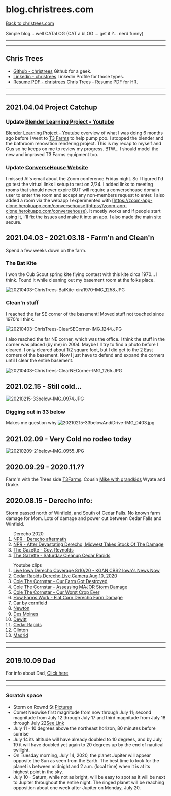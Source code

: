 # blog.christrees.com
[Back to christrees.com](http://christrees.com)

Simple blog... well CATaLOG (CAT a bLOG ... get it ?... nerd funny)

  <hr/><hr/>
  
## Chris Trees 
  - [Github - christrees](https://github.com/christrees) Github for a geek.
  - [Linkedin - christrees](https://linkedin.com/in/christrees) Linkedin Profile for those types.
  - [Resume PDF - christrees](https://christrees.com/docs/resume_christrees.pdf) Chris Trees - Resume PDF for HR.

  <hr/><hr/>
  
## 2021.04.04 Project Catchup
### Update [Blender Learning Project - Youtube](https://youtu.be/05pc088bPlA)
[Blender Learning Project - Youtube](https://youtu.be/05pc088bPlA) overview of what I was doing 6 months ago before I went to [T3 Farms](http://blog.christrees.com/farm/T3Farms/) to help pump poo.  I stopped the blender and the bathroom renovation rendering project.  This is my recap to myself and Gus so he keeps on me to review my progress.  BTW... I should model the new and improved T3 Farms equipment too.

### Update [ConverseHouse Website](https://conversehouse.com/)
I missed Al's email about the Zoom conference Friday night.  So I figured I'd go test the virtual links I setup to test on 2/24.  I added links to meeting rooms that should never expire BUT will require a conversehouse domain user to enter the room and accept any non-members request to enter.  I also added a room via the webapp I experimented with [https://zoom-app-clone.herokuapp.com/conversehouse](https://zoom-app-clone.herokuapp.com/conversehouse).  It mostly works and if people start using it, I'll fix the issues and make it into an app.  I also made the main site secure.
  
## 2021.04.03 - 2021.03.18 - Farm'n and Clean'n
Spend a few weeks down on the farm.
### The Bat Kite
I won the Cub Scout spring kite flying contest with this kite circa 1970... I think.  Found it while cleaning out my basement room at the folks place.

![20210403-ChrisTrees-BatKite-cira1970-IMG_1258.JPG](./share/image/20210403-ChrisTrees-BatKite-cira1970-IMG_1258.JPG)

### Clean'n stuff
I reached the far SE corner of the basement!  Moved stuff not touched since 1970's I think.

![20210403-ChrisTrees-ClearSECorner-IMG_1244.JPG](./share/image/20210403-ChrisTrees-ClearSECorner-IMG_1244.JPG)

I also reached the far NE corner, which was the office.  I think the stuff in the corner was placed (by me) in 2004.  Maybe I'll try to find a photo before I cleared.  I only cleared about 1/2 square foot, but I did get to the 2 East corners of the basement.  Now I just have to defend and expand the corners until I clear the entire basement.

![20210403-ChrisTrees-ClearNECorner-IMG_1265.JPG](./share/image/20210403-ChrisTrees-ClearNECorner-IMG_1265.JPG)

## 2021.02.15 - Still cold...

![20210215-33below-IMG_0974.JPG](./share/image/20210215-33below-IMG_0974.JPG)

### Digging out in 33 below
Makes me question why 
![20210215-33belowAndiDrive-IMG_0403.jpg](./share/image/20210215-33belowAndiDrive-IMG_0403.jpg)

## 2021.02.09 - Very Cold no rodeo today

![20210209-21below-IMG_0955.JPG](./share/image/20210209-21below-IMG_0955.JPG)

## 2020.09.29 - 2020.11.?? 
Farm'n with the Trees side [T3Farms](./farm/T3Farms/).  Cousin [Mike with grandkids](./share/MikeTrees/) Wyate and Drake.

## 2020.08.15 - Derecho info:  
Storm passed north of Winfield, and South of Cedar Falls.  No known farm damage for Mom.  Lots of damage and power out between Cedar Falls and Winfield.  
  <ol> Derecho 2020
    <li><a target="_blank" href="https://www.npr.org/2020/08/16/902868884/the-devastation-is-widespread-iowans-continue-to-struggle-in-aftermath-of-storm">NPR - Derecho aftermath</a></li>
    <li><a target="_blank" href="https://www.npr.org/2020/08/13/902106373/after-devastating-derecho-midwest-takes-stock-of-the-damage">NPR - After Devastating Derecho, Midwest Takes Stock Of The Damage</a></li>
    <li><a target="_blank" href="https://www.thegazette.com/subject/news/iowa-storm-derecho-recovery-cedar-rapids-federal-disaster-aid-national-guard-20200814">The Gazette - Gov. Reynolds</a></li>
    <li><a target="_blank" href="https://www.thegazette.com/derecho-storm-recovery-cleanup-20200815">The Gazette - Saturday Cleanup Cedar Rapids</a></li>
  </ol>
  <ol> Youtube clips
    <li><a target="_blank" href="https://www.youtube.com/watch?v=FYbP_bZvUcg">Live Iowa Derecho Coverage 8/10/20 - KGAN CBS2 Iowa's News Now</a></li>
    <li><a target="_blank" href="https://www.youtube.com/watch?v=pBkPichBlt8">Cedar Rapids Derecho Live Camera Aug 10, 2020</a></li>
    <li><a target="_blank" href="https://www.youtube.com/watch?v=gPdUslndvVI">Cole The Cornstar - Our Farm Got Destroyed</a></li>
    <li><a target="_blank" href="https://www.youtube.com/watch?v=Lw-MkxqYX5k">Cole The Cornstar - Assessing MAJOR Storm Damage</a></li>
    <li><a target="_blank" href="https://www.youtube.com/watch?v=e7M4VG7JpRQ">Cole The Cornstar - Our Worst Crop Ever</a></li>
    <li><a target="_blank" href="https://www.youtube.com/watch?v=q7w2TPgOAi0">How Farms Work - Flat Corn Derecho Farm Damage</a></li>
    <li><a target="_blank" href="https://www.youtube.com/watch?v=n-Z83cn9sck">Car by cornfield</a></li>
    <li><a target="_blank" href="https://www.youtube.com/watch?v=xQNvTqB0NYg">Newton</a></li>
    <li><a target="_blank" href="https://www.youtube.com/watch?v=2mtpj6lZR9M">Des Moines</a></li>
    <li><a target="_blank" href="https://www.youtube.com/watch?v=8fYQOnGt9EI">Dewitt</a></li>
    <li><a target="_blank" href="https://www.youtube.com/watch?v=Bfy4nmpf5Jg">Cedar Rapids</a></li>
    <li><a target="_blank" href="https://www.youtube.com/watch?v=V4YY9YMaQOU">Clinton</a></li>
    <li><a target="_blank" href="https://www.youtube.com/watch?v=qZKxxlFGIDc">Madrid</a></li>
  </ol>
  
  <hr/><hr/>
  
## 2019.10.09 Dad
  For info about Dad, [Click here](http://blog.christrees.com/dad/)

  <hr/><hr/>
 
### Scratch space
  <ul>
    <li>Storm on Rownd St <a href="https://photos.app.goo.gl/vFe2VnTEjaBLV5o69">Pictures</a></li>
    <li>Comet Neowise first magnitude from now through July 11; second magnitude from July 12 through July 17 and third magnitude from July 18 through July 22<a href="https://www.space.com/comet-neowise-visibility-july-2020.html">See Link</a></li>
    <li>July 11 - 10 degrees above the northeast horizon, 80 minutes before sunrise</li>
    <li>July 14 its altitude will have already doubled to 10 degrees, and by July 19 it will have doubled yet again to 20 degrees up by the end of nautical twilight.</li>
    <li>On Tuesday morning, July 14, 2020, the planet Jupiter will appear opposite the Sun as seen from the Earth. The best time to look for the planet is between midnight and 2 a.m. (local time) when it is at its highest point in the sky.</li>
    <li>July 10 - Saturn, while not as bright, will be easy to spot as it will be next to Jupiter throughout the entire night. The ringed planet will be reaching opposition about one week after Jupiter on Monday, July 20.</li>
  </ul>

